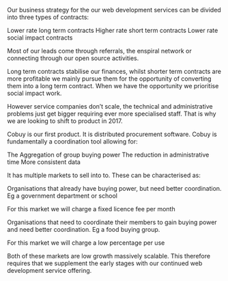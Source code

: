 Our business strategy for the our web development services can be divided into three types of contracts:

Lower rate long term contracts 
Higher rate short term contracts
Lower rate social impact contracts

Most of our leads come through referrals, the enspiral network or connecting through our open source activities. 

Long term contracts stabilise our finances, whilst shorter term contracts are more profitable we mainly pursue them for the opportunity of converting them into a long term contract. When we have the opportunity we prioritise social impact work.

However service companies don’t scale, the technical and administrative problems just get bigger requiring ever more specialised staff. That is why we are looking to shift to product in 2017. 

Cobuy is our first product. It is distributed procurement software. Cobuy is fundamentally a coordination tool allowing for:

The Aggregation of group buying power
The reduction in administrative time
More consistent data

It has multiple markets to sell into to. These can be characterised as:

Organisations that already have buying power, but need better coordination. Eg a government department or school

For this market we will charge a fixed licence fee per month

Organisations that need to coordinate their members to gain buying power and need better coordination. Eg a food buying group.

For this market we will charge a low percentage per use

Both of these markets are low growth massively scalable. This therefore requires that we supplement  the early stages with our continued web development service offering.
